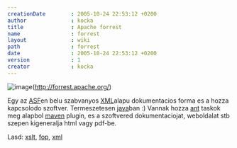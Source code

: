 ```yaml
---
creationDate        : 2005-10-24 22:53:12 +0200 
author              : kocka 
title               : Apache forrest 
name                : forrest 
layout              : wiki 
path                : forrest 
date                : 2005-10-24 22:53:12 +0200 
version             : 1 
creator             : kocka 
---
```

![image](http://forrest.apache.org/images/project-logo.gif)(http://forrest.apache.org/)

Egy az [ASF](ASF.html)en belu szabvanyos [XML](XML.html)alapu dokumentacios forma es a hozza kapcsolodo szoftver. Termeszetesen [java](java.html)ban :) Vannak hozza [ant](ant.html) taskok meg alapbol [maven](maven.html) plugin, es a szoftvered dokumentaciojat, weboldalat stb szepen kigeneralja html vagy pdf-be.

Lasd: [xslt](XSLT.html), [fop](FOP.html), [xml](XML.html)
